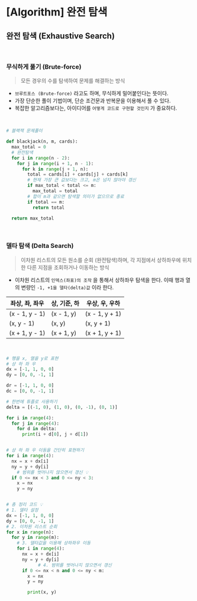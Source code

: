 # [Algorithm] 완전 탐색

## **완전 탐색 (Exhaustive Search)**

<br />

### **무식하게 풀기 (Brute-force)**

> 모든 경우의 수를 탐색하여 문제를 해결하는 방식

- `브루트포스 (Brute-force)` 라고도 하며, 무식하게 밀어붙인다는 뜻이다.
- 가장 단순한 풀이 기법이며, 단순 조건문과 반복문을 이용해서 풀 수 있다.
- 복잡한 알고리즘보다는, 아이디어를 `어떻게 코드로 구현할 것인지` 가 중요하다.

<br />

```python
# 블랙잭 문제풀이

def blackjack(n, m, cards):
  max_total = 0
  # 완전탐색
  for i in range(n - 2):
    for j in range(i + 1, n - 1):
      for k in range(j + 1, n):
        total = cards[i] + cards[j] + cards[k]
        # 현재 가장 큰 값보다는 크고, m은 넘지 않아야 갱신
        if max_total < total <= m:
          max_total = total
        # 합이 m과 같으면 탐색할 의미가 없으므로 종료
        if total == m:
          return total

  return max_total
```

<br />

### **델타 탐색 (Delta Search)**

> 이차원 리스트의 모든 원소를 순회 (완전탐색)하며, 각 지점에서 상하좌우에 위치한 다른 지점을 조회하거나 이동하는 방식

- 이차원 리스트의 `인덱스(좌표)의 조작` 을 통해서 상하좌우 탐색을 한다. 이때 행과 열의 변량인 `-1, +1을 델타(delta)값` 이라 한다.

| 좌상, 좌, 좌우 | 상, 기준, 하 | 우상, 우, 우하 |
| -------------- | ------------ | -------------- |
| (x - 1, y - 1) | (x - 1, y)   | (x - 1, y + 1) |
| (x, y - 1)     | (x, y)       | (x, y + 1)     |
| (x + 1, y - 1) | (x + 1, y)   | (x + 1, y + 1) |

<br />

```python
# 행을 x, 열을 y로 표현
# 상 하 좌 우
dx = [-1, 1, 0, 0]
dy = [0, 0, -1, 1]

dr = [-1, 1, 0, 0]
dc = [0, 0, -1, 1]

# 한번에 튜플로 사용하기
delta = [(-1, 0), (1, 0), (0, -1), (0, 1)]

for i in range(4):
  for j in range(4):
    for d in delta:
      print(i + d[0], j + d[1])


# 상 하 좌 우 이동을 간단히 표현하기
for i in range(4):
  nx = x + dx[i]
  ny = y + dy[i]
 	# 범위를 벗어나지 않으면서 갱신 💡
  if 0 <= nx < 3 and 0 <= ny < 3:
    x = nx
    y = ny


# 총 정리 코드 💡
# 1. 델타 설정
dx = [-1, 1, 0, 0]
dy = [0, 0, -1, 1]
# 2. 이차원 리스트 순회
for x in range(n):
  for y in range(m):
    # 3. 델타값을 이용해 상하좌우 이동
    for i in range(4):
      nx = x + dx[i]
      ny = y + dy[i]
 			# 4. 범위를 벗어나지 않으면서 갱신
      if 0 <= nx < n and 0 <= ny < m:
        x = nx
        y = ny

        print(x, y)
```
